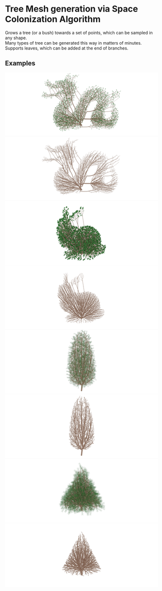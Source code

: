 # Tree Mesh generation via Space Colonization Algorithm
Grows a tree (or a bush) towards a set of points, which can be sampled in any shape.  
Many types of tree can be generated this way in matters of minutes.  
Supports leaves, which can be added at the end of branches.  

## Examples
![dragon](./examples/dragon/dragon_leaves.png) ![dragon](./examples/dragon/dragon.png)
![bunny](./examples/bunny/bunny_leaves.png) ![bunny](./examples/bunny/bunny.png)
![cypress](./examples/cypress/cypress_leaves.png) ![cypress](./examples/cypress/cypress.png) 
![christmas tree](./examples/christmas_tree/chrismas_tree_leaves.png) ![christmas tree](./examples/christmas_tree/christmas_tree.png) 
